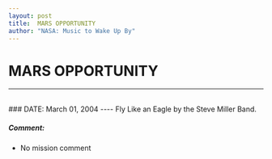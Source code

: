 ```yaml
---
layout: post
title:  MARS OPPORTUNITY
author: "NASA: Music to Wake Up By"
---
```


# MARS OPPORTUNITY
----
<br/>
### DATE: March 01, 2004
----
Fly Like an Eagle by the Steve Miller Band.

##### Comment:
* No mission comment
